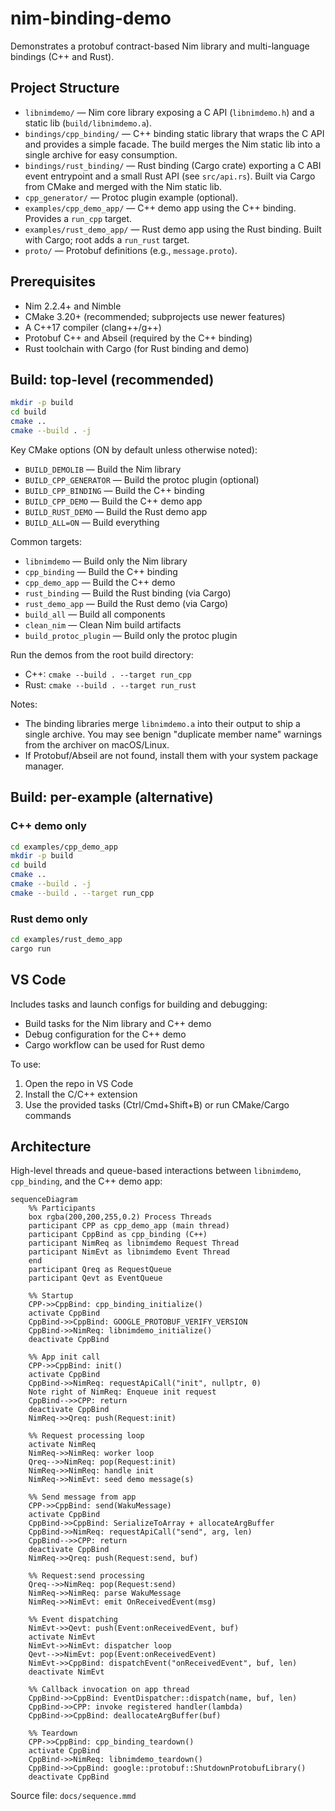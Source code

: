 # nim-binding-demo
Demonstrates a protobuf contract-based Nim library and multi-language bindings (C++ and Rust).

## Project Structure

- `libnimdemo/` — Nim core library exposing a C API (`libnimdemo.h`) and a static lib (`build/libnimdemo.a`).
- `bindings/cpp_binding/` — C++ binding static library that wraps the C API and provides a simple facade. The build merges the Nim static lib into a single archive for easy consumption.
- `bindings/rust_binding/` — Rust binding (Cargo crate) exporting a C ABI event entrypoint and a small Rust API (see `src/api.rs`). Built via Cargo from CMake and merged with the Nim static lib.
- `cpp_generator/` — Protoc plugin example (optional).
- `examples/cpp_demo_app/` — C++ demo app using the C++ binding. Provides a `run_cpp` target.
- `examples/rust_demo_app/` — Rust demo app using the Rust binding. Built with Cargo; root adds a `run_rust` target.
- `proto/` — Protobuf definitions (e.g., `message.proto`).

## Prerequisites

- Nim 2.2.4+ and Nimble
- CMake 3.20+ (recommended; subprojects use newer features)
- A C++17 compiler (clang++/g++)
- Protobuf C++ and Abseil (required by the C++ binding)
- Rust toolchain with Cargo (for Rust binding and demo)

## Build: top-level (recommended)

```bash
mkdir -p build
cd build
cmake ..
cmake --build . -j
```

Key CMake options (ON by default unless otherwise noted):
- `BUILD_DEMOLIB` — Build the Nim library
- `BUILD_CPP_GENERATOR` — Build the protoc plugin (optional)
- `BUILD_CPP_BINDING` — Build the C++ binding
- `BUILD_CPP_DEMO` — Build the C++ demo app
- `BUILD_RUST_DEMO` — Build the Rust demo app
- `BUILD_ALL=ON` — Build everything

Common targets:
- `libnimdemo` — Build only the Nim library
- `cpp_binding` — Build the C++ binding
- `cpp_demo_app` — Build the C++ demo
- `rust_binding` — Build the Rust binding (via Cargo)
- `rust_demo_app` — Build the Rust demo (via Cargo)
- `build_all` — Build all components
- `clean_nim` — Clean Nim build artifacts
- `build_protoc_plugin` — Build only the protoc plugin

Run the demos from the root build directory:
- C++: `cmake --build . --target run_cpp`
- Rust: `cmake --build . --target run_rust`

Notes:
- The binding libraries merge `libnimdemo.a` into their output to ship a single archive. You may see benign "duplicate member name" warnings from the archiver on macOS/Linux.
- If Protobuf/Abseil are not found, install them with your system package manager.

## Build: per-example (alternative)

### C++ demo only

```bash
cd examples/cpp_demo_app
mkdir -p build
cd build
cmake ..
cmake --build . -j
cmake --build . --target run_cpp
```

### Rust demo only

```bash
cd examples/rust_demo_app
cargo run
```

## VS Code

Includes tasks and launch configs for building and debugging:
- Build tasks for the Nim library and C++ demo
- Debug configuration for the C++ demo
- Cargo workflow can be used for Rust demo

To use:
1. Open the repo in VS Code
2. Install the C/C++ extension
3. Use the provided tasks (Ctrl/Cmd+Shift+B) or run CMake/Cargo commands

## Architecture

High-level threads and queue-based interactions between `libnimdemo`, `cpp_binding`, and the C++ demo app:

```mermaid
sequenceDiagram
	%% Participants
	box rgba(200,200,255,0.2) Process Threads
	participant CPP as cpp_demo_app (main thread)
	participant CppBind as cpp_binding (C++)
	participant NimReq as libnimdemo Request Thread
	participant NimEvt as libnimdemo Event Thread
	end
	participant Qreq as RequestQueue
	participant Qevt as EventQueue

	%% Startup
	CPP->>CppBind: cpp_binding_initialize()
	activate CppBind
	CppBind->>CppBind: GOOGLE_PROTOBUF_VERIFY_VERSION
	CppBind->>NimReq: libnimdemo_initialize()
	deactivate CppBind

	%% App init call
	CPP->>CppBind: init()
	activate CppBind
	CppBind->>NimReq: requestApiCall("init", nullptr, 0)
	Note right of NimReq: Enqueue init request
	CppBind-->>CPP: return
	deactivate CppBind
	NimReq->>Qreq: push(Request:init)

	%% Request processing loop
	activate NimReq
	NimReq->>NimReq: worker loop
	Qreq-->>NimReq: pop(Request:init)
	NimReq->>NimReq: handle init
	NimReq->>NimEvt: seed demo message(s)

	%% Send message from app
	CPP->>CppBind: send(WakuMessage)
	activate CppBind
	CppBind->>CppBind: SerializeToArray + allocateArgBuffer
	CppBind->>NimReq: requestApiCall("send", arg, len)
	CppBind-->>CPP: return
	deactivate CppBind
	NimReq->>Qreq: push(Request:send, buf)

	%% Request:send processing
	Qreq-->>NimReq: pop(Request:send)
	NimReq->>NimReq: parse WakuMessage
	NimReq->>NimEvt: emit OnReceivedEvent(msg)

	%% Event dispatching
	NimEvt->>Qevt: push(Event:onReceivedEvent, buf)
	activate NimEvt
	NimEvt->>NimEvt: dispatcher loop
	Qevt-->>NimEvt: pop(Event:onReceivedEvent)
	NimEvt->>CppBind: dispatchEvent("onReceivedEvent", buf, len)
	deactivate NimEvt

	%% Callback invocation on app thread
	CppBind->>CppBind: EventDispatcher::dispatch(name, buf, len)
	CppBind->>CPP: invoke registered handler(lambda)
	CppBind->>CppBind: deallocateArgBuffer(buf)

	%% Teardown
	CPP->>CppBind: cpp_binding_teardown()
	activate CppBind
	CppBind->>NimReq: libnimdemo_teardown()
	CppBind->>CppBind: google::protobuf::ShutdownProtobufLibrary()
	deactivate CppBind
```

Source file: `docs/sequence.mmd`
